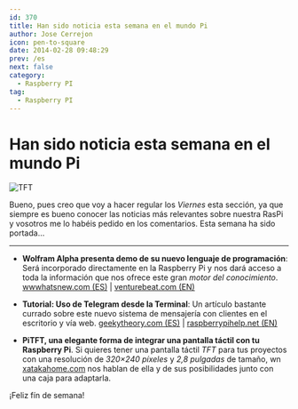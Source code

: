 ```yaml
---
id: 370
title: Han sido noticia esta semana en el mundo Pi
author: Jose Cerrejon
icon: pen-to-square
date: 2014-02-28 09:48:29
prev: /es
next: false
category:
  - Raspberry PI
tag:
  - Raspberry PI
---
```


# Han sido noticia esta semana en el mundo Pi

![TFT](/images/2014/02/piTFT.jpg)

Bueno, pues creo que voy a hacer regular los *Viernes* esta sección, ya que siempre es bueno conocer las noticias más relevantes sobre nuestra RasPi y vosotros me lo habéis pedido en los comentarios. Esta semana ha sido portada…

- - -
* **Wolfram Alpha presenta demo de su nuevo lenguaje de programación**: Será incorporado directamente en la Raspberry Pi y nos dará acceso a toda la información que nos ofrece este gran *motor del conocimiento*. [wwwhatsnew.com (ES)](http://wwwhatsnew.com/2014/02/25/wolfram-alpha-presenta-demo-de-su-nuevo-lenguaje-de-programacion/) | [venturebeat.com (EN)](http://venturebeat.com/2014/02/24/knowledge-based-programming-wolfram-releases-first-demo-of-new-language-30-years-in-the-making/)

* **Tutorial: Uso de Telegram desde la Terminal**: Un artículo bastante currado sobre este nuevo sistema de mensajería con clientes en el escritorio y vía web. [geekytheory.com (ES)](http://geekytheory.com/tutorial-raspberry-pi-uso-de-telegram-desde-la-terminal/) | [raspberrypihelp.net (EN)](http://raspberrypihelp.net/tutorials/51-telegram-for-raspberry-pi)

* **PiTFT, una elegante forma de integrar una pantalla táctil con tu Raspberry Pi**. Si quieres tener una pantalla táctil *TFT* para tus proyectos con una resolución de *320×240 píxeles* y *2,8 pulgadas* de tamaño, wn [xatakahome.com](http://www.xatakahome.com/trucos-y-bricolaje-smart/pitft-y-pitft-pibow-una-elegante-forma-de-integrar-una-pantalla-tactil-con-tu-raspberry-pi) nos hablan de ella y de sus posibilidades junto con una caja para adaptarla.

¡Feliz fín de semana!